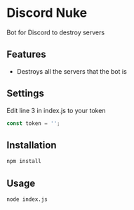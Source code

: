 Discord Nuke
=======
Bot for Discord to destroy servers

## Features
* Destroys all the servers that the bot is

## Settings
Edit line 3 in index.js to your token
```js
const token = '';
```

## Installation
```bash
npm install
```

## Usage
```bash
node index.js
```